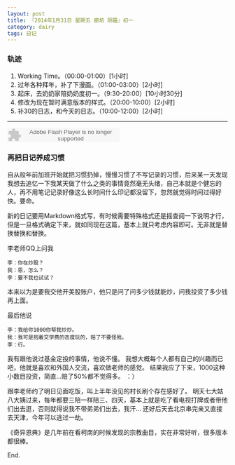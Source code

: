 ```yaml
---
layout: post
title: 『2014年1月31日 星期五 廊坊 阴霾』初一
category: dairy
tags: 日记
---
```

### **轨迹**
1. Working Time。（00:00-01:00）[1小时]
2. 过年各种拜年，补了下漫画。（01:00-03:00）[2小时]
3. 起床，去奶奶家陪奶奶度初一。（9:30-20:00）[10小时30分]
4. 修改为现在暂时满意版本的样式。（20:00-10:00）[2小时]
5. 补30的日志，和今天的日志。（10:00-12:00）[2小时]

- - -
<embed src="http://www.xiami.com/widget/165819_119077/singlePlayer.swf" type="application/x-shockwave-flash" width="257" height="33" wmode="transparent">

### **再把日记养成习惯**
自从般年前加班开始就把习惯扔掉，慢慢习惯了不写记录的习惯，后来某一天发现我想去追忆一下我某天做了什么之类的事情竟然毫无头绪，自己本就是个健忘的人，再不用笔记记录好像这么长时间什么印记都没留下，忽然就觉得时间过得好快。要命。

新的日记要用Markdown格式写，有时候需要特殊格式还是摇查阅一下说明才行，但是一旦格式确定下来，就如同现在这篇，基本上就只考虑内容即可。无非就是替换替换和替换。

李老师QQ上问我

	李：你在炒股？
	我：恩，怎么？
	李：要不我也试试？

本来以为是要我交他开美股账户，他只是问了问多少钱就能炒，问我投资了多少钱再上面。

最后他说

	李：我给你1000你帮我炒炒。
	我：我可是抱着交学费的态度玩的，赔了不要怪我。
	李：行。

我有跟他说过基金定投的事情，他说不懂。
我想大概每个人都有自己的兴趣而已吧，他就是喜欢和外国人交流，喜欢做老师的感觉。
结果我应了下来，1000这种小数目投资，简直...赔了50%都不觉得多。 ：）

跟李老师约了明日见面吃饭，叫上半年没见的村长刷个存在感好了。
明天七大姑八大姨过来，每年都要三陪一样陪三、四天，基本上就是吃了看电视打牌或者带他们出去逛，否则就得说我不带弟弟们出去，我汗... 还好后天去北京串完亲又直接去天津，今年可以逃过一劫。

《奇异恩典》是几年前在看柯南的时候发现的宗教曲目，实在非常好听，很多版本都很棒。

End.

